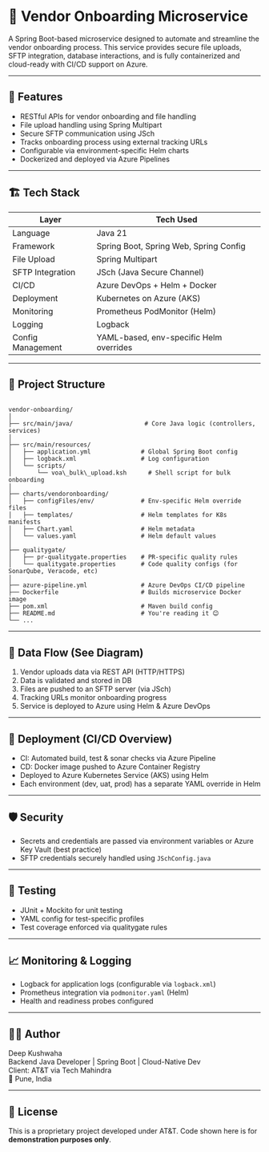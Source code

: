 
# 🚀 Vendor Onboarding Microservice

A Spring Boot-based microservice designed to automate and streamline the vendor onboarding process. This service provides secure file uploads, SFTP integration, database interactions, and is fully containerized and cloud-ready with CI/CD support on Azure.

---

## 📌 Features

- RESTful APIs for vendor onboarding and file handling
- File upload handling using Spring Multipart
- Secure SFTP communication using JSch
- Tracks onboarding process using external tracking URLs
- Configurable via environment-specific Helm charts
- Dockerized and deployed via Azure Pipelines

---

## 🏗️ Tech Stack

| Layer               | Tech Used                                |
|--------------------|-------------------------------------------|
| Language           | Java 21                                   |
| Framework          | Spring Boot, Spring Web, Spring Config    |
| File Upload        | Spring Multipart                          |
| SFTP Integration   | JSch (Java Secure Channel)                |
| CI/CD              | Azure DevOps + Helm + Docker              |
| Deployment         | Kubernetes on Azure (AKS)                 |
| Monitoring         | Prometheus PodMonitor (Helm)              |
| Logging            | Logback                                    |
| Config Management  | YAML-based, env-specific Helm overrides   |

---

## 📂 Project Structure

```

vendor-onboarding/
│
├── src/main/java/                    # Core Java logic (controllers, services)
│
├── src/main/resources/
│   ├── application.yml              # Global Spring Boot config
│   ├── logback.xml                  # Log configuration
│   └── scripts/
│       └── voa\_bulk\_upload.ksh      # Shell script for bulk onboarding
│
├── charts/vendoronboarding/
│   ├── configFiles/env/             # Env-specific Helm override files
│   ├── templates/                   # Helm templates for K8s manifests
│   ├── Chart.yaml                   # Helm metadata
│   └── values.yaml                  # Helm default values
│
├── qualitygate/
│   ├── pr-qualitygate.properties    # PR-specific quality rules
│   └── qualitygate.properties       # Code quality configs (for SonarQube, Veracode, etc)
│
├── azure-pipeline.yml               # Azure DevOps CI/CD pipeline
├── Dockerfile                       # Builds microservice Docker image
├── pom.xml                          # Maven build config
├── README.md                        # You're reading it 😊
└── ...

```

---

## 🔄 Data Flow (See Diagram)

1. Vendor uploads data via REST API (HTTP/HTTPS)
2. Data is validated and stored in DB
3. Files are pushed to an SFTP server (via JSch)
4. Tracking URLs monitor onboarding progress
5. Service is deployed to Azure using Helm & Azure DevOps

---

## 🚢 Deployment (CI/CD Overview)

- CI: Automated build, test & sonar checks via Azure Pipeline
- CD: Docker image pushed to Azure Container Registry
- Deployed to Azure Kubernetes Service (AKS) using Helm
- Each environment (dev, uat, prod) has a separate YAML override in Helm

---

## 🛡️ Security

- Secrets and credentials are passed via environment variables or Azure Key Vault (best practice)
- SFTP credentials securely handled using `JSchConfig.java`

---

## 🧪 Testing

- JUnit + Mockito for unit testing
- YAML config for test-specific profiles
- Test coverage enforced via qualitygate rules

---

## 📈 Monitoring & Logging

- Logback for application logs (configurable via `logback.xml`)
- Prometheus integration via `podmonitor.yaml` (Helm)
- Health and readiness probes configured

---

## 🧑‍💻 Author

Deep Kushwaha  
Backend Java Developer | Spring Boot | Cloud-Native Dev  
Client: AT&T via Tech Mahindra  
📍 Pune, India 

---

## 📎 License

This is a proprietary project developed under AT&T. Code shown here is for **demonstration purposes only**.

```
